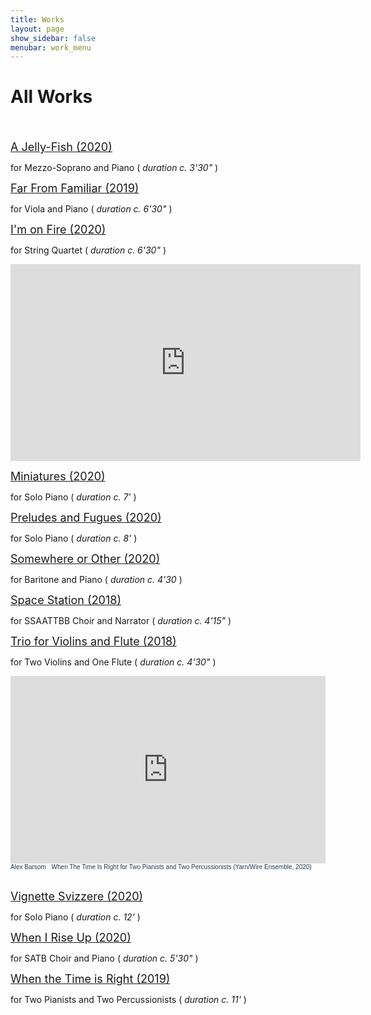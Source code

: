 ```yaml
---
title: Works
layout: page
show_sidebar: false
menubar: work_menu
---
```


# All Works
<br>
<br>
<a href="http://127.0.0.1:4000/alexbarsom1/a_jelly-fish/" style="font-size:18px;">A Jelly-Fish (2020)</a>

for Mezzo-Soprano and Piano ( *duration c. 3'30"* )

<a href="http://127.0.0.1:4000/alexbarsom1/far_from_familiar/" style="font-size:18px;">Far From Familiar (2019)</a>

for Viola and Piano ( *duration c. 6'30"* )

<a href="http://127.0.0.1:4000/alexbarsom1/I'm_on_fire/" style="font-size:18px;">I'm on Fire (2020)</a> 

for String Quartet ( *duration c. 6'30"* )

<iframe width="560" height="315" src="https://www.youtube.com/embed/8q0CeNBiQUA" title="YouTube video player" frameborder="0" allow="accelerometer; autoplay; clipboard-write; encrypted-media; gyroscope; picture-in-picture" allowfullscreen></iframe>

<a href="http://127.0.0.1:4000/alexbarsom1/miniatures/" style="font-size:18px;">Miniatures (2020)</a>

for Solo Piano ( *duration c. 7'* )

<a href="http://127.0.0.1:4000/alexbarsom1/preludes_and_fugues/" style="font-size:18px;">Preludes and Fugues (2020)</a>

for Solo Piano ( *duration c. 8'* )


<a href="http://127.0.0.1:4000/alexbarsom1/somewhere_or_other/" style="font-size:18px;">Somewhere or Other (2020)</a>

for Baritone and Piano ( *duration c. 4'30* )

<a href="http://127.0.0.1:4000/alexbarsom1/space_station/" style="font-size:18px;">Space Station (2018)</a>

for SSAATTBB Choir and Narrator ( *duration c. 4'15"* )

<a href="http://127.0.0.1:4000/alexbarsom1/trio_for_violins_and_flute/" style="font-size:18px;">Trio for Violins and Flute (2018)</a>

for Two Violins and One Flute ( *duration c. 4'30"* )

<iframe width="100%" height="300" scrolling="no" frameborder="no" allow="autoplay" src="https://w.soundcloud.com/player/?url=https%3A//api.soundcloud.com/tracks/955583422&color=%23ff5500&auto_play=false&hide_related=false&show_comments=true&show_user=true&show_reposts=false&show_teaser=true&visual=true"></iframe><div style="font-size: 10px; color: #cccccc;line-break: anywhere;word-break: normal;overflow: hidden;white-space: nowrap;text-overflow: ellipsis; font-family: Interstate,Lucida Grande,Lucida Sans Unicode,Lucida Sans,Garuda,Verdana,Tahoma,sans-serif;font-weight: 100;"><a href="https://soundcloud.com/user-52978723" title="Alex Barsom" target="_blank" style="color: #1D3851; text-decoration: none;">Alex Barsom</a> · <a href="https://soundcloud.com/user-52978723/when-the-time-is-right-for-two-pianists-and-two-percussionists-yarnwire-ensemble-2020" title="When The Time Is Right for Two Pianists and Two Percussionists (Yarn/Wire Ensemble, 2020)" target="_blank" style="color: #1D3851; text-decoration: none;">When The Time Is Right for Two Pianists and Two Percussionists (Yarn/Wire Ensemble, 2020)</a></div>
<br>

<a href="http://127.0.0.1:4000/alexbarsom1/vignette_svizzere/" style="font-size:18px;">Vignette Svizzere (2020)</a>

for Solo Piano ( *duration c. 12'* )

<a href="http://127.0.0.1:4000/alexbarsom1/when_I_rise_up/" style="font-size:18px;">When I Rise Up (2020)</a>

for SATB Choir and Piano ( *duration c. 5'30"* )

<a href="http://127.0.0.1:4000/alexbarsom1/when_the_time_is_right/" style="font-size:18px;">When the Time is Right (2019)</a>

for Two Pianists and Two Percussionists ( *duration c. 11'* )